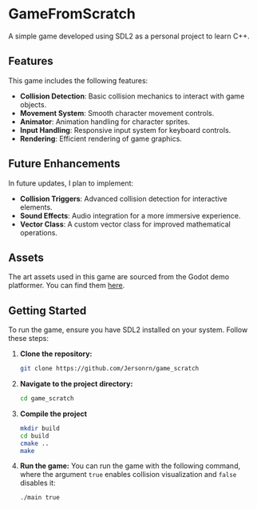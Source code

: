 # GameFromScratch

A simple game developed using SDL2 as a personal project to learn C++.

## Features

This game includes the following features:

- **Collision Detection**: Basic collision mechanics to interact with game objects.
- **Movement System**: Smooth character movement controls.
- **Animator**: Animation handling for character sprites.
- **Input Handling**: Responsive input system for keyboard controls.
- **Rendering**: Efficient rendering of game graphics.

## Future Enhancements

In future updates, I plan to implement:

- **Collision Triggers**: Advanced collision detection for interactive elements.
- **Sound Effects**: Audio integration for a more immersive experience.
- **Vector Class**: A custom vector class for improved mathematical operations.

## Assets

The art assets used in this game are sourced from the Godot demo platformer. You can find them [here](https://github.com/godotengine/godot-demo-projects/tree/4.2-31d1c0c/2d/platformer).

## Getting Started

To run the game, ensure you have SDL2 installed on your system. Follow these steps:

1. **Clone the repository:**
   ```bash
   git clone https://github.com/Jersonrn/game_scratch

2. **Navigate to the project directory:**
   ```bash
   cd game_scratch

3. **Compile the project**
   ```bash
   mkdir build
   cd build
   cmake ..
   make

4. **Run the game:**
You can run the game with the following command, where the argument `true` enables collision visualization and `false` disables it:
   ```bash
   ./main true

